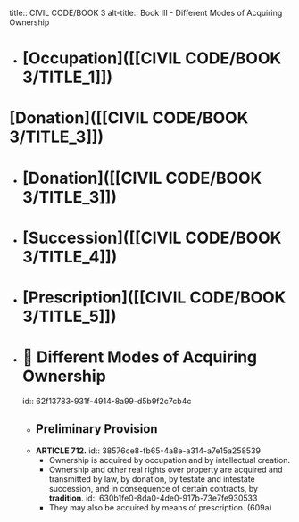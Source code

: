 title:: CIVIL CODE/BOOK 3
alt-title:: Book III - Different Modes of Acquiring Ownership

- # [Occupation]([[CIVIL CODE/BOOK 3/TITLE_1]])
# [Donation]([[CIVIL CODE/BOOK 3/TITLE_3]])
- # [Donation]([[CIVIL CODE/BOOK 3/TITLE_3]])
- # [Succession]([[CIVIL CODE/BOOK 3/TITLE_4]])
- # [Prescription]([[CIVIL CODE/BOOK 3/TITLE_5]])
- # 🔴 Different Modes of Acquiring Ownership
  id:: 62f13783-931f-4914-8a99-d5b9f2c7cb4c
	- ## Preliminary Provision
	- **ARTICLE 712.**
	  id:: 38576ce8-fb65-4a8e-a314-a7e15a258539
		- Ownership is acquired by occupation and by intellectual creation.
		- Ownership and other real rights over property are acquired and transmitted by law, by donation, by testate and intestate succession, and in consequence of certain contracts, by **tradition**.
		  id:: 630b1fe0-8da0-4de0-917b-73e7fe930533
		- They may also be acquired by means of prescription. (609a)